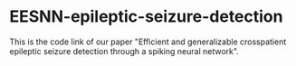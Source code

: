 # EESNN-epileptic-seizure-detection
This is the code link of our paper "Efficient and generalizable crosspatient epileptic seizure detection through a spiking neural network". 
